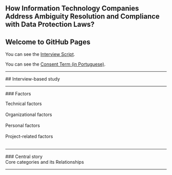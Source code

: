 ## **How Information Technology Companies Address Ambiguity Resolution and Compliance with Data Protection Laws?**

## Welcome to GitHub Pages

You can see the [Interview Script](https://github.com/dorgivalnetto/journal2021/blob/gh-pages/Interview%20Script.pdf).

You can see the [Consent Term (in Portuguese)](https://github.com/dorgivalnetto/journal2021/blob/gh-pages/Termo%20de%20Consentimento%20Livre%20e%20Esclarecido%20(Portuguese).pdf).


<hr>
## Interview-based study

<hr>
### Factors

<img src="https://user-images.githubusercontent.com/1128903/136507091-66242e56-55de-4c0b-97fa-f9d462a22fcf.PNG" class="img-responsive" alt=""> <br>
Technical factors <br>
<br>
<img src="https://user-images.githubusercontent.com/1128903/136507094-b0c10401-8292-475d-ab18-928b4e958195.PNG" class="img-responsive" alt=""> <br>
Organizational factors <br>
<br>
<img src="https://user-images.githubusercontent.com/1128903/136507095-b900cc25-d4b8-4aff-ad1c-53d6e341d49c.PNG" class="img-responsive" alt=""> <br>
Personal factors <br>
<br>
<img src="https://user-images.githubusercontent.com/1128903/136507098-0cf199d8-4e2a-4b44-ae52-4c0deeb0e128.PNG" class="img-responsive" alt=""> <br>
Project-related factors <br>
<br>


<hr>
### Central story
<br>
<img src="https://user-images.githubusercontent.com/1128903/136506802-fc797727-2d65-454d-bf40-48b71d51ef62.png" class="img-responsive" alt=""> <br>
Core categories and its Relationships <br>
<hr>

